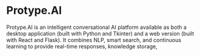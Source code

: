 # Protype.AI
Protype.AI is an intelligent conversational AI platform available as both a desktop application (built with Python and Tkinter) and a web version (built with React and Flask). It combines NLP, smart search, and continuous learning to provide real-time responses, knowledge storage,
